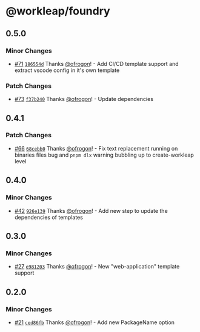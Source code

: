 # @workleap/foundry

## 0.5.0

### Minor Changes

- [#71](https://github.com/gsoft-inc/wl-foundry-cli/pull/71) [`186554d`](https://github.com/gsoft-inc/wl-foundry-cli/commit/186554dfb6f8b091cd9cdc8bb43694cfe0e5f2c9) Thanks [@ofrogon](https://github.com/ofrogon)! - Add CI/CD template support and extract vscode config in it's own template

### Patch Changes

- [#73](https://github.com/gsoft-inc/wl-foundry-cli/pull/73) [`f37b240`](https://github.com/gsoft-inc/wl-foundry-cli/commit/f37b2401095fade66e54077fdea9277170060693) Thanks [@ofrogon](https://github.com/ofrogon)! - Update dependencies

## 0.4.1

### Patch Changes

- [#66](https://github.com/gsoft-inc/wl-foundry-cli/pull/66) [`68cebb0`](https://github.com/gsoft-inc/wl-foundry-cli/commit/68cebb0deee7a977a7b4c05c2953e60b44bbaf24) Thanks [@ofrogon](https://github.com/ofrogon)! - Fix text replacement running on binaries files bug and `pnpm dlx` warning bubbling up to create-workleap level

## 0.4.0

### Minor Changes

- [#42](https://github.com/gsoft-inc/wl-foundry-cli/pull/42) [`926e139`](https://github.com/gsoft-inc/wl-foundry-cli/commit/926e139ef26cb0675a42da2a2a3b5b72622a972d) Thanks [@ofrogon](https://github.com/ofrogon)! - Add new step to update the dependencies of templates

## 0.3.0

### Minor Changes

- [#27](https://github.com/gsoft-inc/wl-foundry-cli/pull/27) [`e981203`](https://github.com/gsoft-inc/wl-foundry-cli/commit/e9812035e3be3dddda6c47eecdc32927b84e3688) Thanks [@ofrogon](https://github.com/ofrogon)! - New "web-application" template support

## 0.2.0

### Minor Changes

- [#21](https://github.com/gsoft-inc/wl-foundry-cli/pull/21) [`ced86fb`](https://github.com/gsoft-inc/wl-foundry-cli/commit/ced86fbdd1c2b4057b7c03e63ea0f27bfcd58f97) Thanks [@ofrogon](https://github.com/ofrogon)! - Add new PackageName option

